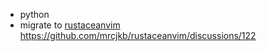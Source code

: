 - python
- migrate to [rustaceanvim](https://github.com/mrcjkb/rustaceanvim) https://github.com/mrcjkb/rustaceanvim/discussions/122


